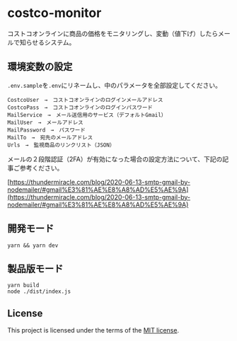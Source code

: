 # costco-monitor

コストコオンラインに商品の価格をモニタリングし、変動（値下げ）したらメールで知らせるシステム。

## 環境変数の設定

`.env.sample`を`.env`にリネームし、中のパラメータを全部設定してください。

```
CostcoUser　→　コストコオンラインのログインメールアドレス
CostcoPass　→　コストコオンラインのログインパスワード
MailService　→　メール送信用のサービス（デフォルトGmail）
MailUser　→　メールアドレス
MailPassword　→　パスワード
MailTo　→　宛先のメールアドレス
Urls　→　監視商品のリンクリスト（JSON）
```

メールの２段階認証（2FA）が有効になった場合の設定方法について、下記の記事ご参考ください。

[https://thundermiracle.com/blog/2020-06-13-smtp-gmail-by-nodemailer/#gmail%E3%81%AE%E8%A8%AD%E5%AE%9A](https://thundermiracle.com/blog/2020-06-13-smtp-gmail-by-nodemailer/#gmail%E3%81%AE%E8%A8%AD%E5%AE%9A)

## 開発モード

```shell
yarn && yarn dev
```

## 製品版モード

```shell
yarn build
node ./dist/index.js
```

## License

This project is licensed under the terms of the [MIT license](/LICENSE).
